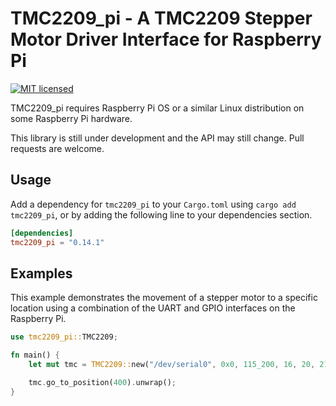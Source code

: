 # TMC2209_pi - A TMC2209 Stepper Motor Driver Interface for Raspberry Pi

[![MIT licensed](https://img.shields.io/badge/license-MIT-blue.svg)](LICENSE)

TMC2209_pi requires Raspberry Pi OS or a similar Linux distribution on some Raspberry Pi hardware.

This library is still under development and the API may still change. Pull requests are welcome.

## Usage

Add a dependency for `tmc2209_pi` to your `Cargo.toml` using `cargo add tmc2209_pi`, or by adding the following line to your dependencies section.

```toml
[dependencies]
tmc2209_pi = "0.14.1"
```

## Examples

This example demonstrates the movement of a stepper motor to a specific location using a combination of the UART and GPIO interfaces on the Raspberry Pi.

```rust
use tmc2209_pi::TMC2209;

fn main() {
    let mut tmc = TMC2209::new("/dev/serial0", 0x0, 115_200, 16, 20, 21, 26).unwrap();

    tmc.go_to_position(400).unwrap();
}
```